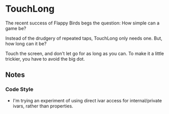 
# TouchLong

The recent success of Flappy Birds begs the question:  How simple can a game be?

Instead of the drudgery of repeated taps, TouchLong only needs one. But, how
long can it be?

Touch the screen, and don't let go for as long as you can.  To make it a little
trickier, you have to avoid the big dot.


## Notes

### Code Style

* I'm trying an experiment of using direct ivar access for internal/private
  ivars, rather than properties.


